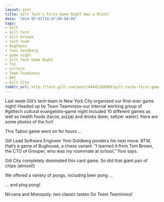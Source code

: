 ```yaml
---
layout: post
title: Gilt Tech's First Game Night Was a Blast!
date: '2014-05-01T14:47:00-04:00'
tags:
- Gilt
- Gilt Tech
- Gilt Groupe
- tech team
- Bughouse
- Yoni Goldberg
- game night
- Gilt Tech Game Night
- fun
- culture
- Team Teaminess
- NYC
- Gilt City
tumblr_url: http://tech.gilt.com/post/84442168909/gilt-techs-first-game-night-was-a-blast
---
```

Last week Gilt’s tech team in New York City organized our first-ever game night! Headed up by Team Teaminess–our internal working group of #gilttech cultural evangelists–game night included 10 different games as well as health foods (tacos, pizza) and drinks (beer, seltzer water). Here are some photos of the fun!

This Taboo game went on for hours …


Gilt Lead Software Engineer Yoni Goldberg ponders his next move. BTW, that’s a game of Bughouse, a chess variant. “I learned it from Tom Brown, the CTO of Grouper, who was my roommate at school,” Yoni says.

Gilt City completely dominated this card game. So did that giant pan of chips (almost!)

We offered a variety of pongs, including beer pong …

… and ping pong!

Nirvana and Monopoly: two classic tastes
Go Team Teaminess!

